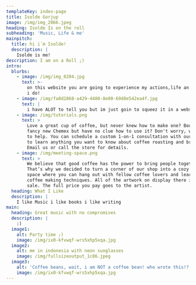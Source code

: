 ```yaml
---
templateKey: index-page
title: Isolde Gorjup
image: /img/img_2066.jpeg
heading: Isolde Is on the roll
subheading: 'Music, Life & me'
mainpitch:
  title: hi i´m Isolde!
  description: |
    Isolde is me! 
description: I am on a Roll ;)
intro:
  blurbs:
    - image: /img/img_0204.jpg
      text: >-
        on this website you are going to experience my actions,life an fun stuff
        i do! 
    - image: /img/fa0d2868-a429-4480-8e00-69d8e542ea4f.jpg
      text: |
        i have ALOT to tell you but im just goin to squeez it in a website
    - image: /img/tutorials.png
      text: >
        Love a great cup of coffee, but never knew how to make one? Bought a
        fancy new Chemex but have no clue how to use it? Don't worry, we’re here
        to help. You can schedule a custom 1-on-1 consultation with our baristas
        to learn anything you want to know about coffee roasting and brewing.
        Email us or call the store for details.
    - image: /img/meeting-space.png
      text: >
        We believe that good coffee has the power to bring people together.
        That’s why we decided to turn a corner of our shop into a cozy meeting
        space where you can hang out with fellow coffee lovers and learn about
        coffee making techniques. All of the artwork on display there is for
        sale. The full price you pay goes to the artist.
  heading: What I Like
  description: |
    I like Music i like books i like writing 
main:
  heading: Great music with no compromises
  description: |
    :)
  image1:
    alt: Party time ;)
    image: /img/ix0-kfvwqf-wrs5xhp5xqa.jpg
  image2:
    alt: me in indonesia with neon sunglasses
    image: /img/fullsizeoutput_1c86.jpeg
  image3:
    alt: 'Coffee beans, wait, i am NOT a coffee bean! who wrote this!?'
    image: /img/ix0-kfvwqf-wrs5xhp5xqa.jpg
---
```


